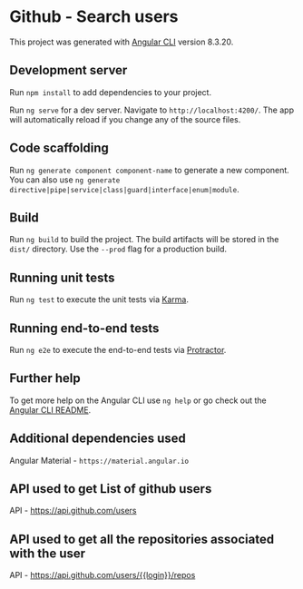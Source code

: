 # Github - Search users

This project was generated with [Angular CLI](https://github.com/angular/angular-cli) version 8.3.20.

## Development server

Run `npm install` to add dependencies to your project.

Run `ng serve` for a dev server. Navigate to `http://localhost:4200/`. The app will automatically reload if you change any of the source files.

## Code scaffolding

Run `ng generate component component-name` to generate a new component. You can also use `ng generate directive|pipe|service|class|guard|interface|enum|module`.

## Build

Run `ng build` to build the project. The build artifacts will be stored in the `dist/` directory. Use the `--prod` flag for a production build.

## Running unit tests

Run `ng test` to execute the unit tests via [Karma](https://karma-runner.github.io).

## Running end-to-end tests

Run `ng e2e` to execute the end-to-end tests via [Protractor](http://www.protractortest.org/).

## Further help

To get more help on the Angular CLI use `ng help` or go check out the [Angular CLI README](https://github.com/angular/angular-cli/blob/master/README.md).


## Additional dependencies used

Angular Material - `https://material.angular.io`

## API used to get List of github users

API - https://api.github.com/users

## API used to get all the repositories associated with the user

API - https://api.github.com/users/{{login}}/repos
